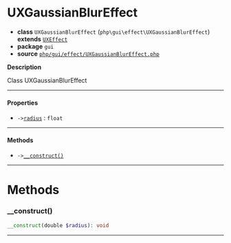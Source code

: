# UXGaussianBlurEffect

- **class** `UXGaussianBlurEffect` (`php\gui\effect\UXGaussianBlurEffect`) **extends** [`UXEffect`](api-docs/classes/php/gui/effect/UXEffect.md)
- **package** `gui`
- **source** [`php/gui/effect/UXGaussianBlurEffect.php`](./src/main/resources/JPHP-INF/sdk/php/gui/effect/UXGaussianBlurEffect.php)

**Description**

Class UXGaussianBlurEffect

---

#### Properties

- `->`[`radius`](#prop-radius) : `float`

---

#### Methods

- `->`[`__construct()`](#method-__construct)

---
# Methods

<a name="method-__construct"></a>

### __construct()
```php
__construct(double $radius): void
```

---
